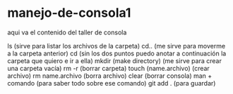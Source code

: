 # manejo-de-consola1


aqui va el contenido del taller de consola

ls (sirve para listar los archivos de la carpeta)
cd.. (me sirve para moverme a la carpeta anterior)
cd (sin los dos puntos puedo anotar a continuación la carpeta que quiero e ir a ella)
mkdir (make directory) (me sirve para crear una carpeta vacía) 
rm -r (borrar carpeta)
touch (name.archivo) (crear archivo)
rm name.archivo (borra archivo) 
clear (borrar consola) 
man + comando (para saber todo sobre ese comando) 
git add . (para guardar) 